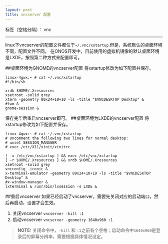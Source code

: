 ```yaml
---
layout: post
title: vncserver 配置
---
```



标签（空格分隔）： vnc

---
linux下vncserver的配置文件都位于`~/.vnc/xstartup`.但是，系统默认的桌面环境不同，配置文件不同。
在ONOS开发中，目前使用的虚拟机镜像的默认桌面环境是LXDE，按照第二种方式来配置即可。

##桌面环境为GNOME的vncserver配置
将xstartup修改为如下配置并保存。
```shell
linux-4gwx:~ # cat ~/.vnc/xstartup 
#!/bin/sh

xrdb $HOME/.Xresources
xsetroot -solid grey
xterm -geometry 80x24+10+10 -ls -title "$VNCDESKTOP Desktop" &
#twm &
gnome-session &
```
保存完毕后重启vncserver即可。
##桌面环境为LXDE的vncserver配置
将xstartup修改为如下配置并保存。
```shell
linux-4gwx:~ # cat ~/.vnc/xstartup 
# Uncomment the following two lines for normal desktop:
# unset SESSION_MANAGER
# exec /etc/X11/xinit/xinitrc

[ -x /etc/vnc/xstartup ] && exec /etc/vnc/xstartup
[ -r $HOME/.Xresources ] && xrdb $HOME/.Xresources
xsetroot -solid grey
vncconfig -iconic &
x-terminal-emulator -geometry 80x24+10+10 -ls -title "$VNCDESKTOP Desktop" &
#x-window-manager &
lxterminal & /usr/bin/lxsession -s LXDE &
```
##重启vncserver
如果已经启动了vncserver，需要先关闭对应的启动端口，然后再启动，设置才会生效。
 1. 关闭vncserver `vncserver -kill :1`
 2. 启动vncserver `vncserver -geometry 1640x960 :1`
> **NOTE:** 关闭命令中，`-kill` 和 `:1`之前有个空格；启动命令中`1640x960`是登录后的屏幕分辨率，需要根据具体情况设定。
